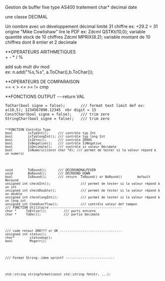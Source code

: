 Gestion de buffer fixe type AS400 traitement char* decimal date

une classe DECIMAL

Un nombre avec un développement décimal limité 31 chiffre ex: +29.2 = 31
origine "Mike Cowlishaw" lire le PDF
ex: Zdcml QSTKt(10,0); variable quantité stock de 10 chiffres
Zdcml MPRIX(8.2); variable montant de 10 chiffres dont 8 entier et 2 decimale

<p>**OPERATEURS ARITHMETIQUES <br>
 + - * / %</p>

<p>add sub mult div mod <br>
ex: n.add("%s,%s", a.ToChar(),b.ToChar());</p>

<p>**OPERATEURS DE COMPARAISON<br>
== &lt; > &lt;= >= != cmp</p>

<p>**FONCTIONS OUTPUT ---return VAL<br></p>

<p><pre><code>ToChar(bool signe = false);       /// format text limit def ex: a(10,5); 1234567890.12345  nbr digit = 15
ConstChar(bool signe = false);    /// trim zero
StringChar(bool signe = false);   /// trim zero
<pre><code>
**FONCTION Contrôle Type 
bool        isTypInt();     /// contrôle typ Int
bool        isTyplongInt(); /// contrôle typ long Int
bool        IsZeros();      /// contrôle ZEROS
bool        IsNegative();   /// contrôle IsNegative
bool        IsDecimale();   /// contrôle si valeur Décimale
bool        IsNumeric(const char *<em>X</em>); /// permet de tester si la valeur répond à un numeric</p>

<p>void        ToRound();      /// DEC<em>ROUND</em>HALF<em>EVEN
void        NoRound();      /// DEC</em>ROUND_DOWN
bool        IsRound();      /// return  ToRound() or NoRound()        default  Noround
unsigned int checkInt();                /// permet de tester si la valeur répond à un int
unsigned int checkDouble();             /// permet de tester si la valeur répond à un double
unsigned int checklongInt();            /// permet de tester si la valeur répond à un long int
unsigned int ChekOverflow();            /// contrôle valeur def tampon
/// FONCTION Utilitaire --------------------------------------
char *     ToEntier();         /// parti entiere
char *     ToDec();            /// partie decimale</p>

<p>/// code retour <em>ERR</em>??? or OK ---------------------------------
unsigned int status();
char*        statusmsg();
bool         Msgerr();</p>

<p>/// Format String--idem sprintf --------------------------</p>

<p>std::string string<em>format(const std::string fmt</em>str, ...);</p>

